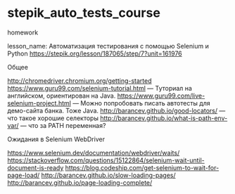# stepik_auto_tests_course
homework

lesson_name: Автоматизация тестирования с помощью Selenium и Python
 https://stepik.org/lesson/187065/step/7?unit=161976
 
 
 Общее

http://chromedriver.chromium.org/getting-started﻿
﻿https://www.guru99.com/selenium-tutorial.html — ﻿Туториал на английском, ориентирован на Java.﻿
https://www.guru99.com/live-selenium-project.html — ﻿Можно попробовать писать автотесты для демо-сайта ﻿банка. Тоже Java.
http://barancev.github.io/good-locators/ — что такое хорошие селекторы
http://barancev.github.io/what-is-path-env-var/ — что за PATH переменная? 

Ожидания в Selenium WebDriver

https://www.selenium.dev/documentation/webdriver/waits/﻿﻿
https://stackoverflow.com/questions/15122864/selenium-wait-until-document-is-ready
https://blog.codeship.com/get-selenium-to-wait-for-page-load/
http://barancev.github.io/slow-loading-pages/
http://barancev.github.io/page-loading-complete/